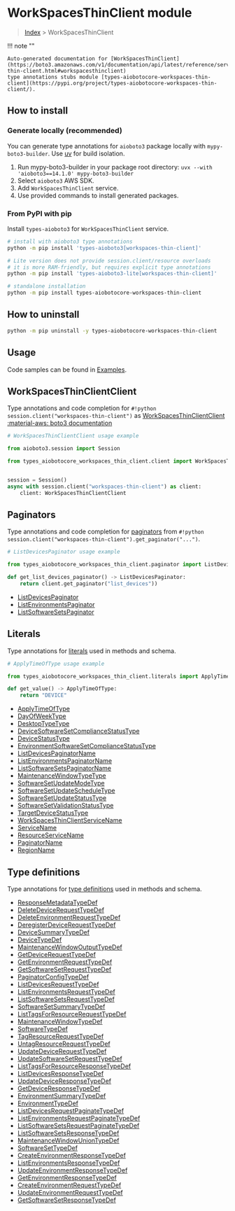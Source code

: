 # WorkSpacesThinClient module

> [Index](../README.md) > WorkSpacesThinClient


!!! note ""

    Auto-generated documentation for [WorkSpacesThinClient](https://boto3.amazonaws.com/v1/documentation/api/latest/reference/services/workspaces-thin-client.html#workspacesthinclient)
    type annotations stubs module [types-aiobotocore-workspaces-thin-client](https://pypi.org/project/types-aiobotocore-workspaces-thin-client/).

## How to install

### Generate locally (recommended)

You can generate type annotations for `aioboto3` package locally with `mypy-boto3-builder`.
Use [uv](https://docs.astral.sh/uv/getting-started/installation/) for build isolation.

1. Run mypy-boto3-builder in your package root directory: `uvx --with 'aioboto3==14.1.0' mypy-boto3-builder`
1. Select `aioboto3` AWS SDK.
1. Add `WorkSpacesThinClient` service.
1. Use provided commands to install generated packages.



### From PyPI with pip

Install `types-aioboto3` for `WorkSpacesThinClient` service.

```bash
# install with aioboto3 type annotations
python -m pip install 'types-aioboto3[workspaces-thin-client]'

# Lite version does not provide session.client/resource overloads
# it is more RAM-friendly, but requires explicit type annotations
python -m pip install 'types-aioboto3-lite[workspaces-thin-client]'

# standalone installation
python -m pip install types-aiobotocore-workspaces-thin-client
```



## How to uninstall

```bash
python -m pip uninstall -y types-aiobotocore-workspaces-thin-client
```

## Usage

Code samples can be found in [Examples](./usage.md).

## WorkSpacesThinClientClient

Type annotations and code completion for  `#!python session.client("workspaces-thin-client")` as [WorkSpacesThinClientClient](./client.md)
[:material-aws: boto3 documentation](https://boto3.amazonaws.com/v1/documentation/api/latest/reference/services/workspaces-thin-client.html#WorkSpacesThinClient.Client)

```python
# WorkSpacesThinClientClient usage example

from aioboto3.session import Session

from types_aiobotocore_workspaces_thin_client.client import WorkSpacesThinClientClient


session = Session()
async with session.client("workspaces-thin-client") as client:
    client: WorkSpacesThinClientClient
```


## Paginators

Type annotations and code completion for
[paginators](./paginators.md)
from `#!python session.client("workspaces-thin-client").get_paginator("...")`.

```python
# ListDevicesPaginator usage example

from types_aiobotocore_workspaces_thin_client.paginator import ListDevicesPaginator

def get_list_devices_paginator() -> ListDevicesPaginator:
    return client.get_paginator("list_devices"))
```

- [ListDevicesPaginator](./paginators.md#listdevicespaginator)
- [ListEnvironmentsPaginator](./paginators.md#listenvironmentspaginator)
- [ListSoftwareSetsPaginator](./paginators.md#listsoftwaresetspaginator)








## Literals

Type annotations for [literals](./literals.md) used in methods and schema.

```python
# ApplyTimeOfType usage example

from types_aiobotocore_workspaces_thin_client.literals import ApplyTimeOfType

def get_value() -> ApplyTimeOfType:
    return "DEVICE"
```

- [ApplyTimeOfType](./literals.md#applytimeoftype)
- [DayOfWeekType](./literals.md#dayofweektype)
- [DesktopTypeType](./literals.md#desktoptypetype)
- [DeviceSoftwareSetComplianceStatusType](./literals.md#devicesoftwaresetcompliancestatustype)
- [DeviceStatusType](./literals.md#devicestatustype)
- [EnvironmentSoftwareSetComplianceStatusType](./literals.md#environmentsoftwaresetcompliancestatustype)
- [ListDevicesPaginatorName](./literals.md#listdevicespaginatorname)
- [ListEnvironmentsPaginatorName](./literals.md#listenvironmentspaginatorname)
- [ListSoftwareSetsPaginatorName](./literals.md#listsoftwaresetspaginatorname)
- [MaintenanceWindowTypeType](./literals.md#maintenancewindowtypetype)
- [SoftwareSetUpdateModeType](./literals.md#softwaresetupdatemodetype)
- [SoftwareSetUpdateScheduleType](./literals.md#softwaresetupdatescheduletype)
- [SoftwareSetUpdateStatusType](./literals.md#softwaresetupdatestatustype)
- [SoftwareSetValidationStatusType](./literals.md#softwaresetvalidationstatustype)
- [TargetDeviceStatusType](./literals.md#targetdevicestatustype)
- [WorkSpacesThinClientServiceName](./literals.md#workspacesthinclientservicename)
- [ServiceName](./literals.md#servicename)
- [ResourceServiceName](./literals.md#resourceservicename)
- [PaginatorName](./literals.md#paginatorname)
- [RegionName](./literals.md#regionname)




## Type definitions

Type annotations for [type definitions](./type_defs.md) used in methods and schema.

- [ResponseMetadataTypeDef](./type_defs.md#responsemetadatatypedef)
- [DeleteDeviceRequestTypeDef](./type_defs.md#deletedevicerequesttypedef)
- [DeleteEnvironmentRequestTypeDef](./type_defs.md#deleteenvironmentrequesttypedef)
- [DeregisterDeviceRequestTypeDef](./type_defs.md#deregisterdevicerequesttypedef)
- [DeviceSummaryTypeDef](./type_defs.md#devicesummarytypedef)
- [DeviceTypeDef](./type_defs.md#devicetypedef)
- [MaintenanceWindowOutputTypeDef](./type_defs.md#maintenancewindowoutputtypedef)
- [GetDeviceRequestTypeDef](./type_defs.md#getdevicerequesttypedef)
- [GetEnvironmentRequestTypeDef](./type_defs.md#getenvironmentrequesttypedef)
- [GetSoftwareSetRequestTypeDef](./type_defs.md#getsoftwaresetrequesttypedef)
- [PaginatorConfigTypeDef](./type_defs.md#paginatorconfigtypedef)
- [ListDevicesRequestTypeDef](./type_defs.md#listdevicesrequesttypedef)
- [ListEnvironmentsRequestTypeDef](./type_defs.md#listenvironmentsrequesttypedef)
- [ListSoftwareSetsRequestTypeDef](./type_defs.md#listsoftwaresetsrequesttypedef)
- [SoftwareSetSummaryTypeDef](./type_defs.md#softwaresetsummarytypedef)
- [ListTagsForResourceRequestTypeDef](./type_defs.md#listtagsforresourcerequesttypedef)
- [MaintenanceWindowTypeDef](./type_defs.md#maintenancewindowtypedef)
- [SoftwareTypeDef](./type_defs.md#softwaretypedef)
- [TagResourceRequestTypeDef](./type_defs.md#tagresourcerequesttypedef)
- [UntagResourceRequestTypeDef](./type_defs.md#untagresourcerequesttypedef)
- [UpdateDeviceRequestTypeDef](./type_defs.md#updatedevicerequesttypedef)
- [UpdateSoftwareSetRequestTypeDef](./type_defs.md#updatesoftwaresetrequesttypedef)
- [ListTagsForResourceResponseTypeDef](./type_defs.md#listtagsforresourceresponsetypedef)
- [ListDevicesResponseTypeDef](./type_defs.md#listdevicesresponsetypedef)
- [UpdateDeviceResponseTypeDef](./type_defs.md#updatedeviceresponsetypedef)
- [GetDeviceResponseTypeDef](./type_defs.md#getdeviceresponsetypedef)
- [EnvironmentSummaryTypeDef](./type_defs.md#environmentsummarytypedef)
- [EnvironmentTypeDef](./type_defs.md#environmenttypedef)
- [ListDevicesRequestPaginateTypeDef](./type_defs.md#listdevicesrequestpaginatetypedef)
- [ListEnvironmentsRequestPaginateTypeDef](./type_defs.md#listenvironmentsrequestpaginatetypedef)
- [ListSoftwareSetsRequestPaginateTypeDef](./type_defs.md#listsoftwaresetsrequestpaginatetypedef)
- [ListSoftwareSetsResponseTypeDef](./type_defs.md#listsoftwaresetsresponsetypedef)
- [MaintenanceWindowUnionTypeDef](./type_defs.md#maintenancewindowuniontypedef)
- [SoftwareSetTypeDef](./type_defs.md#softwaresettypedef)
- [CreateEnvironmentResponseTypeDef](./type_defs.md#createenvironmentresponsetypedef)
- [ListEnvironmentsResponseTypeDef](./type_defs.md#listenvironmentsresponsetypedef)
- [UpdateEnvironmentResponseTypeDef](./type_defs.md#updateenvironmentresponsetypedef)
- [GetEnvironmentResponseTypeDef](./type_defs.md#getenvironmentresponsetypedef)
- [CreateEnvironmentRequestTypeDef](./type_defs.md#createenvironmentrequesttypedef)
- [UpdateEnvironmentRequestTypeDef](./type_defs.md#updateenvironmentrequesttypedef)
- [GetSoftwareSetResponseTypeDef](./type_defs.md#getsoftwaresetresponsetypedef)

